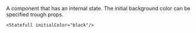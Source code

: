 A component that has an internal state.
The initial background color can be specified trough props.

    <Statefull initialColor="black"/>
    
